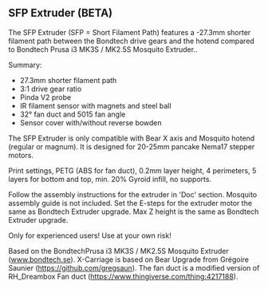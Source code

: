 ## SFP Extruder (BETA)

The SFP Extruder (SFP = Short Filament Path) features a -27.3mm shorter filament path between the Bondtech drive gears and the hotend compared to Bondtech Prusa i3 MK3S / MK2.5S Mosquito Extruder..

Summary:
- 27.3mm shorter filament path 
- 3:1 drive gear ratio 
- Pinda V2 probe
- IR filament sensor with magnets and steel ball
- 32° fan duct and 5015 fan angle
- Sensor cover with/without reverse bowden

The SFP Extruder is only compatible with Bear X axis and Mosquito hotend (regular or magnum).
It is designed for 20-25mm pancake Nema17 stepper motors.

Print settings, PETG (ABS for fan duct), 0.2mm layer height, 4 perimeters, 5 layers for bottom and top, min. 20% Gyroid infill, no supports.

Follow the assembly instructions for the extruder in 'Doc' section. Mosquito assembly guide is not included. Set the E-steps for the extruder motor the same as Bondtech Extruder upgrade.
Max Z height is the same as Bondtech Extruder upgrade.

Only for experienced users! Use at your own risk!


Based on the BondtechPrusa i3 MK3S / MK2.5S Mosquito Extruder  (www.bondtech.se).
X-Carriage is based on Bear Upgrade from Grégoire Saunier (https://github.com/gregsaun).
The fan duct is a modified version of RH_Dreambox Fan duct (https://www.thingiverse.com/thing:4217188).
